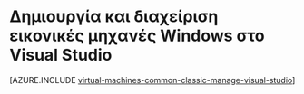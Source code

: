 <properties
   pageTitle="Δημιουργία και διαχείριση ΣΠΣ Windows στο Visual Studio | Microsoft Azure"
   description="Μάθετε πώς μπορείτε να χρησιμοποιήσετε το Visual Studio για να δημιουργήσετε και να διαχειριστείτε ΣΠΣ Azure που εκτελεί Windows"
   services="visual-studio-online,virtual-machines-windows"
   documentationCenter="na"
   authors="TomArcher"
   manager="timlt"
   editor="" />
<tags
   ms.service="virtual-machines-windows"
   ms.devlang="multiple"
   ms.topic="article"
   ms.tgt_pltfrm="vm-windows"
   ms.workload="na"
   ms.date="08/15/2016"
   ms.author="tarcher" />

# <a name="create-and-manage-windows-virtual-machines-in-visual-studio"></a>Δημιουργία και διαχείριση εικονικές μηχανές Windows στο Visual Studio



[AZURE.INCLUDE [virtual-machines-common-classic-manage-visual-studio](../../includes/virtual-machines-common-classic-manage-visual-studio.md)]
